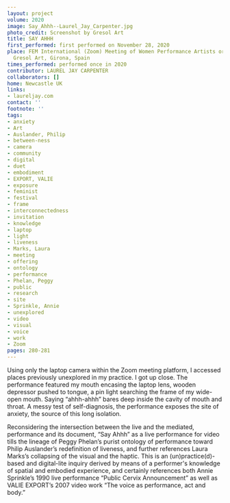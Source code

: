 ```yaml
---
layout: project
volume: 2020
image: Say_Ahhh--Laurel_Jay_Carpenter.jpg
photo_credit: Screenshot by Gresol Art
title: SAY AHHH
first_performed: first performed on November 28, 2020
place: FEM International (Zoom) Meeting of Women Performance Artists organized by
  Gresol Art, Girona, Spain
times_performed: performed once in 2020
contributor: LAUREL JAY CARPENTER
collaborators: []
home: Newcastle UK
links:
- laureljay.com
contact: ''
footnote: ''
tags:
- anxiety
- Art
- Auslander, Philip
- between-ness
- camera
- community
- digital
- duet
- embodiment
- EXPORT, VALIE
- exposure
- feminist
- festival
- frame
- interconnectedness
- invitation
- knowledge
- laptop
- light
- liveness
- Marks, Laura
- meeting
- offering
- ontology
- performance
- Phelan, Peggy
- public
- research
- site
- Sprinkle, Annie
- unexplored
- video
- visual
- voice
- work
- Zoom
pages: 280-281
---
```


Using only the laptop camera within the Zoom meeting platform, I accessed places previously unexplored in my practice. I got up close. The performance featured my mouth encasing the laptop lens, wooden depressor pushed to tongue, a pin light searching the frame of my wide-open mouth. Saying “ahhh-ahhh” bares deep inside the cavity of mouth and throat. A messy test of self-diagnosis, the performance exposes the site of anxiety, the source of this long isolation.

Reconsidering the intersection between the live and the mediated, performance and its document, “Say Ahhh” as a live performance for video tills the lineage of Peggy Phelan’s purist ontology of performance toward Philip Auslander’s redefinition of liveness, and further references Laura Marks’s collapsing of the visual and the haptic. This is an (un)practice(d)-based and digital-lite inquiry derived by means of a performer's knowledge of spatial and embodied experience, and certainly references both Annie Sprinkle’s 1990 live performance “Public Cervix Announcement” as well as VALIE EXPORT’s 2007 video work “The voice as performance, act and body.”